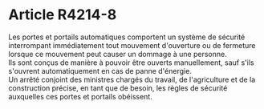 # Article R4214-8

  
Les portes et portails automatiques comportent un système de sécurité interrompant immédiatement tout mouvement d'ouverture ou de fermeture lorsque ce mouvement peut causer un dommage à une personne.   
Ils sont conçus de manière à pouvoir être ouverts manuellement, sauf s'ils s'ouvrent automatiquement en cas de panne d'énergie.   
Un arrêté conjoint des ministres chargés du travail, de l'agriculture et de la construction précise, en tant que de besoin, les règles de sécurité auxquelles ces portes et portails obéissent.
